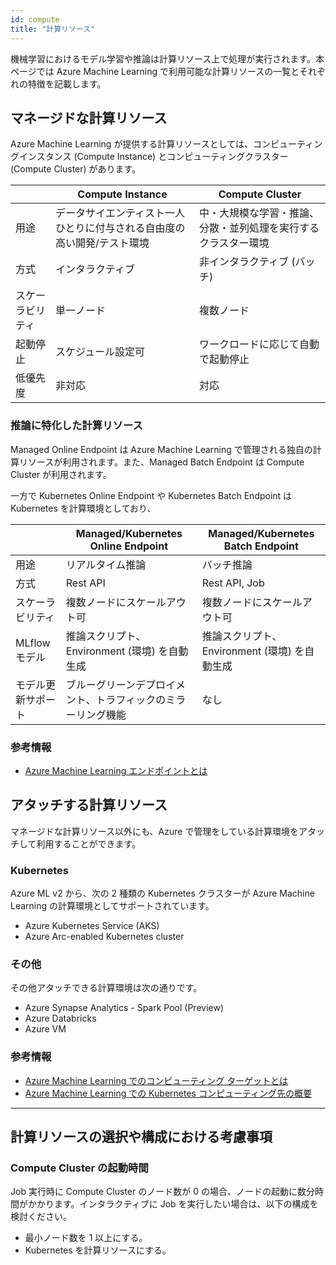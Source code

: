 ```yaml
---
id: compute
title: "計算リソース"
---
```


機械学習におけるモデル学習や推論は計算リソース上で処理が実行されます。本ページでは Azure Machine Learning で利用可能な計算リソースの一覧とそれぞれの特徴を記載します。


## マネージドな計算リソース

Azure Machine Learning が提供する計算リソースとしては、コンピューティングインスタンス (Compute Instance) とコンピューティングクラスター (Compute Cluster) があります。

|          |Compute Instance | Compute Cluster  |
|---------|---------|---------|
|用途|データサイエンティスト一人ひとりに付与される自由度の高い開発/テスト環境|中・大規模な学習・推論、分散・並列処理を実行するクラスター環境|
|方式|インタラクティブ|非インタラクティブ (バッチ)|
|スケーラビリティ|単一ノード|複数ノード|
|起動停止|スケジュール設定可|ワークロードに応じて自動で起動停止|
|低優先度|非対応|対応|

### 推論に特化した計算リソース

Managed Online Endpoint は Azure Machine Learning で管理される独自の計算リソースが利用されます。また、Managed Batch Endpoint は Compute Cluster が利用されます。

一方で Kubernetes Online Endpoint や Kubernetes Batch Endpoint は Kubernetes を計算環境としており、

|          |Managed/Kubernetes Online Endpoint |Managed/Kubernetes Batch Endpoint |
|---------|---------|---------|
|用途|リアルタイム推論|バッチ推論|
|方式|Rest API|Rest API, Job|
|スケーラビリティ|複数ノードにスケールアウト可|複数ノードにスケールアウト可|
|MLflow モデル| 推論スクリプト、Environment (環境) を自動生成  |  推論スクリプト、Environment (環境) を自動生成 
|モデル更新サポート|ブルーグリーンデプロイメント、トラフィックのミラーリング機能|なし|


### 参考情報
- [Azure Machine Learning エンドポイントとは](https://docs.microsoft.com/ja-JP/azure/machine-learning/concept-endpoints)


## アタッチする計算リソース

マネージドな計算リソース以外にも、Azure で管理をしている計算環境をアタッチして利用することができます。

### Kubernetes

Azure ML v2 から、次の 2 種類の Kubernetes クラスターが Azure Machine Learning の計算環境としてサポートされています。

- Azure Kubernetes Service (AKS)
- Azure Arc-enabled Kubernetes cluster

### その他

その他アタッチできる計算環境は次の通りです。

- Azure Synapse Analytics - Spark Pool (Preview)
- Azure Databricks
- Azure VM



### 参考情報
- [Azure Machine Learning でのコンピューティング ターゲットとは](https://docs.microsoft.com/ja-jp/azure/machine-learning/concept-compute-target)
- [Azure Machine Learning での Kubernetes コンピューティング先の概要](https://docs.microsoft.com/ja-JP/azure/machine-learning/how-to-attach-kubernetes-anywhere)


--- 

## 計算リソースの選択や構成における考慮事項

### Compute Cluster の起動時間

Job 実行時に Compute Cluster のノード数が 0 の場合、ノードの起動に数分時間がかかります。インタラクティブに Job を実行したい場合は、以下の構成を検討ください。

- 最小ノード数を 1 以上にする。
- Kubernetes を計算リソースにする。